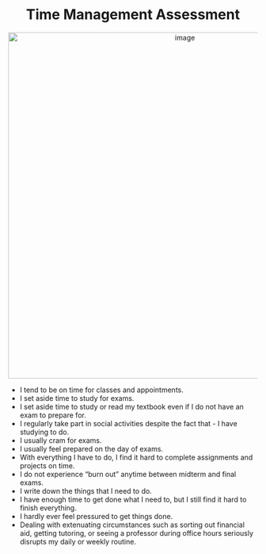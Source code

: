 <div align="center">
  
# Time Management Assessment

<img width="698" alt="image" src="https://user-images.githubusercontent.com/51442719/168650250-293419ad-321d-475b-82c9-74dee2a263cd.png">

</div>
  
 - I tend to be on time for classes and appointments.
- I set aside time to study for exams.
- I set aside time to study or read my textbook even if I do not have an exam to prepare for.
- I regularly take part in social activities despite the fact that - I have studying to do.
- I usually cram for exams.  
- I usually feel prepared on the day of exams.
- With everything I have to do, I find it hard to complete assignments and projects on time.
- I do not experience “burn out” anytime between midterm and final exams.
- I write down the things that I need to do.
- I have enough time to get done what I need to, but I still find it hard to finish everything.
- I hardly ever feel pressured to get things done.
- Dealing with extenuating circumstances such as sorting out financial aid, getting tutoring, or seeing a professor during office hours seriously disrupts my daily or weekly routine.

